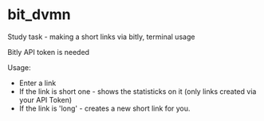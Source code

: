 # bit_dvmn
Study task - making a short links via bitly, terminal usage


Bitly API token is needed


Usage:
- Enter a link
- If the link is short one - shows the statisticks on it (only links created via your API Token)
- If the link is 'long' - creates a new short link for you.
